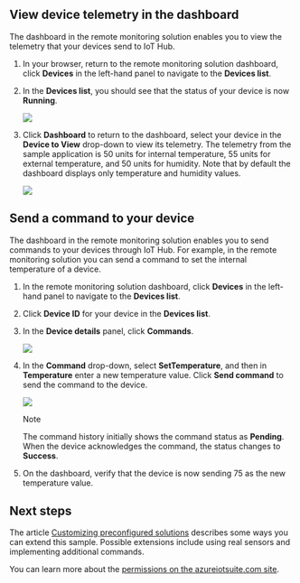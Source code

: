 ## View device telemetry in the dashboard
The dashboard in the remote monitoring solution enables you to view the telemetry that your devices send to IoT Hub.

1. In your browser, return to the remote monitoring solution dashboard, click **Devices** in the left-hand panel to navigate to the **Devices list**.
2. In the **Devices list**, you should see that the status of your device is now **Running**.
   
    ![](./media/iot-suite-visualize-connecting/suite10.png)
3. Click **Dashboard** to return to the dashboard, select your device in the **Device to View** drop-down to view its telemetry. The telemetry from the sample application is 50 units for internal temperature, 55 units for external temperature, and 50 units for humidity. Note that by default the dashboard displays only temperature and humidity values.
   
    ![](./media/iot-suite-visualize-connecting/telemetry.png)

## Send a command to your device
The dashboard in the remote monitoring solution enables you to send commands to your devices through IoT Hub. For example, in the remote monitoring solution you can send a command to set the internal temperature of a device.

1. In the remote monitoring solution dashboard, click **Devices** in the left-hand panel to navigate to the **Devices list**.
2. Click **Device ID** for your device in the **Devices list**.
3. In the **Device details** panel, click **Commands**.
   
    ![](./media/iot-suite-visualize-connecting/suite4.png)
4. In the **Command** drop-down, select **SetTemperature**, and then in **Temperature** enter a new temperature value. Click **Send command** to send the command to the device.
   
    ![](./media/iot-suite-visualize-connecting/suite7-1.png)
   
   > [!NOTE]
   > The command history initially shows the command status as **Pending**. When the device acknowledges the command, the status changes to **Success**.
   > 
5. On the dashboard, verify that the device is now sending 75 as the new temperature value.

## Next steps
The article [Customizing preconfigured solutions](../articles/iot-suite/iot-suite-guidance-on-customizing-preconfigured-solutions.md) describes some ways you can extend this sample. Possible extensions include using real sensors and implementing additional commands.

You can learn more about the [permissions on the azureiotsuite.com site](../articles/iot-suite/iot-suite-permissions.md).

[13]: ./media/iot-suite-visualize-connecting/suite4.png
[14]: ./media/iot-suite-visualize-connecting/suite7-1.png
[18]: ./media/iot-suite-visualize-connecting/suite10.png
[img-telemetry]: ./media/iot-suite-visualize-connecting/telemetry.png
[lnk-customize]: ../articles/iot-suite/iot-suite-guidance-on-customizing-preconfigured-solutions.md
[lnk-permissions]: ../articles/iot-suite/iot-suite-permissions.md
